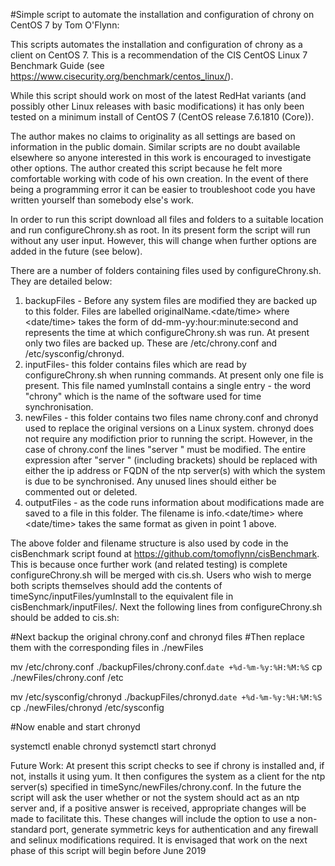#Simple script to automate the installation and configuration of chrony on CentOS 7 by Tom O'Flynn:

This scripts automates the installation and configuration of chrony as a client on CentOS 7. This is a recommendation of the CIS CentOS Linux 7 Benchmark Guide (see https://www.cisecurity.org/benchmark/centos_linux/). 

While this script should work on most of the latest RedHat variants (and possibly other Linux releases with basic modifications) it has only been tested on a minimum install of CentOS 7 (CentOS release 7.6.1810 (Core)).

The author makes no claims to originality as all settings are based on information in the public domain. Similar scripts are no doubt available elsewhere so anyone interested in this work is encouraged to investigate other options. The author created this script because he felt more comfortable working with code of his own creation. In the event of there being a programming error it can be easier to troubleshoot code you have written yourself than somebody else's work.

In order to run this script download all files and folders to a suitable location and run configureChrony.sh as root. In its present form the script will run without any user input. However, this will change when further options are added in the future (see below).

There are a number of folders containing files used by configureChrony.sh. They are detailed below:

1. backupFiles - Before any system files are modified they are backed up to this folder. Files are labelled originalName.<date/time> where <date/time> takes the form of dd-mm-yy:hour:minute:second and represents the time at which configureChrony.sh was run. At present only two files are backed up. These are /etc/chrony.conf and /etc/sysconfig/chronyd.
2. inputFiles- this folder contains files which are read by configureChrony.sh when running commands. At present only one file is present. This file named yumInstall contains a single entry - the word "chrony" which is the name of the software used for time synchronisation.
3. newFiles - this folder contains two files name chrony.conf and chronyd used to replace the original versions on a Linux system. chronyd does not require any modifiction prior to running the script. However, in the case of chrony.conf the lines "server <enter ip address or FQDN of server here>" must be modified. The entire expression after "server " (including brackets) should be replaced with either the ip address or FQDN of the ntp server(s) with which the system is due to be synchronised. Any unused lines should either be commented out or deleted.
4. outputFiles - as the code runs information about modifications made are saved to a file in this folder. The filename is info.<date/time> where <date/time> takes the same format as given in point 1 above. 

The above folder and filename structure is also used by code in the cisBenchmark script found at https://github.com/tomoflynn/cisBenchmark. This is because once further work (and related testing) is complete configureChrony.sh will be merged with cis.sh. Users who wish to merge both scripts themselves should add the contents of timeSync/inputFiles/yumInstall to the equivalent file in cisBenchmark/inputFiles/. Next the following lines from configureChrony.sh should be added to cis.sh:

#Next backup the original chrony.conf and chronyd files 
#Then replace them with the corresponding files in ./newFiles

mv /etc/chrony.conf ./backupFiles/chrony.conf.`date +%d-%m-%y:%H:%M:%S`
cp ./newFiles/chrony.conf /etc

mv /etc/sysconfig/chronyd ./backupFiles/chronyd.`date +%d-%m-%y:%H:%M:%S`
cp ./newFiles/chronyd /etc/sysconfig


#Now enable and start chronyd

systemctl enable chronyd
systemctl start chronyd

Future Work:
At present this script checks to see if chrony is installed and, if not, installs it using yum. It then configures the system as a client for the ntp server(s) specified in timeSync/newFiles/chrony.conf. In the future the script will ask the user whether or not the system should act as an ntp server and, if a positive answer is received, appropriate changes will be made to facilitate this. These changes will include the option to use a non-standard port, generate symmetric keys for authentication and any firewall and selinux modifications required. It is envisaged that work on the next phase of this script will begin before June 2019


